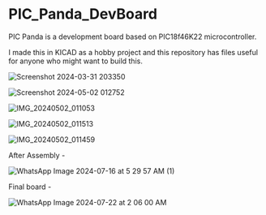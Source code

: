 # PIC_Panda_DevBoard
PIC Panda is a development board based on PIC18f46K22 microcontroller.

I made this in KICAD as a hobby project and this repository has files useful for anyone who might want to build this.

![Screenshot 2024-03-31 203350](https://github.com/Ganesharyal24894/PIC_Panda_DevBoard/assets/60917724/7c653b1e-be71-41e5-91fa-a4f151878fde)

![Screenshot 2024-05-02 012752](https://github.com/Ganesharyal24894/PIC_Panda_DevBoard/assets/60917724/dc0f3c07-9d91-4f59-b3b2-1cf9ecd27f86)

![IMG_20240502_011053](https://github.com/Ganesharyal24894/PIC_Panda_DevBoard/assets/60917724/493bed8c-db6d-4be0-8460-d87db01c50b5)

![IMG_20240502_011513](https://github.com/Ganesharyal24894/PIC_Panda_DevBoard/assets/60917724/785ef4e2-da97-4ba4-a378-0931165f3ae5)

![IMG_20240502_011459](https://github.com/Ganesharyal24894/PIC_Panda_DevBoard/assets/60917724/d922990e-4884-4b50-8a32-2c86447b2559)

After Assembly -

![WhatsApp Image 2024-07-16 at 5 29 57 AM (1)](https://github.com/user-attachments/assets/58517088-dad8-4a2e-bcc0-4f57650a0d52)

Final board -

![WhatsApp Image 2024-07-22 at 2 06 00 AM](https://github.com/user-attachments/assets/699bb8c6-3b0d-4e15-80c3-3a3f8f4a1426)
